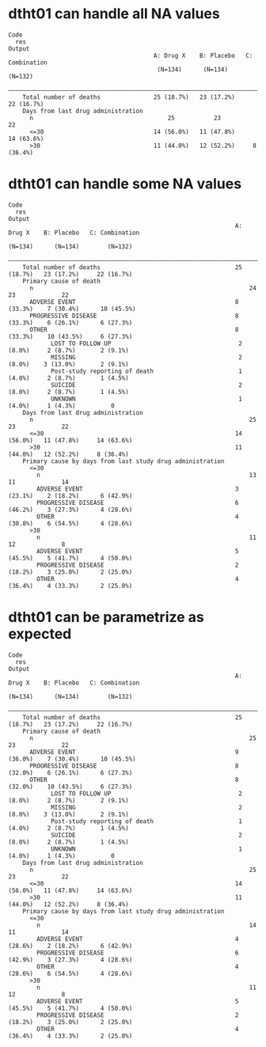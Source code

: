 # dtht01 can handle all NA values

    Code
      res
    Output
                                             A: Drug X    B: Placebo   C: Combination
                                              (N=134)      (N=134)        (N=132)    
        —————————————————————————————————————————————————————————————————————————————
        Total number of deaths               25 (18.7%)   23 (17.2%)     22 (16.7%)  
        Days from last drug administration                                           
          n                                      25           23             22      
          <=30                               14 (56.0%)   11 (47.8%)     14 (63.6%)  
          >30                                11 (44.0%)   12 (52.2%)     8 (36.4%)   

# dtht01 can handle some NA values

    Code
      res
    Output
                                                                    A: Drug X    B: Placebo   C: Combination
                                                                     (N=134)      (N=134)        (N=132)    
        ————————————————————————————————————————————————————————————————————————————————————————————————————
        Total number of deaths                                      25 (18.7%)   23 (17.2%)     22 (16.7%)  
        Primary cause of death                                                                              
          n                                                             24           23             22      
          ADVERSE EVENT                                             8 (33.3%)    7 (30.4%)      10 (45.5%)  
          PROGRESSIVE DISEASE                                       8 (33.3%)    6 (26.1%)      6 (27.3%)   
          OTHER                                                     8 (33.3%)    10 (43.5%)     6 (27.3%)   
                LOST TO FOLLOW UP                                    2 (8.0%)     2 (8.7%)       2 (9.1%)   
                MISSING                                              2 (8.0%)    3 (13.0%)       2 (9.1%)   
                Post-study reporting of death                        1 (4.0%)     2 (8.7%)       1 (4.5%)   
                SUICIDE                                              2 (8.0%)     2 (8.7%)       1 (4.5%)   
                UNKNOWN                                              1 (4.0%)     1 (4.3%)          0       
        Days from last drug administration                                                                  
          n                                                             25           23             22      
          <=30                                                      14 (56.0%)   11 (47.8%)     14 (63.6%)  
          >30                                                       11 (44.0%)   12 (52.2%)     8 (36.4%)   
        Primary cause by days from last study drug administration                                           
          <=30                                                                                              
            n                                                           13           11             14      
            ADVERSE EVENT                                           3 (23.1%)    2 (18.2%)      6 (42.9%)   
            PROGRESSIVE DISEASE                                     6 (46.2%)    3 (27.3%)      4 (28.6%)   
            OTHER                                                   4 (30.8%)    6 (54.5%)      4 (28.6%)   
          >30                                                                                               
            n                                                           11           12             8       
            ADVERSE EVENT                                           5 (45.5%)    5 (41.7%)      4 (50.0%)   
            PROGRESSIVE DISEASE                                     2 (18.2%)    3 (25.0%)      2 (25.0%)   
            OTHER                                                   4 (36.4%)    4 (33.3%)      2 (25.0%)   

# dtht01 can be parametrize as expected

    Code
      res
    Output
                                                                    A: Drug X    B: Placebo   C: Combination
                                                                     (N=134)      (N=134)        (N=132)    
        ————————————————————————————————————————————————————————————————————————————————————————————————————
        Total number of deaths                                      25 (18.7%)   23 (17.2%)     22 (16.7%)  
        Primary cause of death                                                                              
          n                                                             25           23             22      
          ADVERSE EVENT                                             9 (36.0%)    7 (30.4%)      10 (45.5%)  
          PROGRESSIVE DISEASE                                       8 (32.0%)    6 (26.1%)      6 (27.3%)   
          OTHER                                                     8 (32.0%)    10 (43.5%)     6 (27.3%)   
                LOST TO FOLLOW UP                                    2 (8.0%)     2 (8.7%)       2 (9.1%)   
                MISSING                                              2 (8.0%)    3 (13.0%)       2 (9.1%)   
                Post-study reporting of death                        1 (4.0%)     2 (8.7%)       1 (4.5%)   
                SUICIDE                                              2 (8.0%)     2 (8.7%)       1 (4.5%)   
                UNKNOWN                                              1 (4.0%)     1 (4.3%)          0       
        Days from last drug administration                                                                  
          n                                                             25           23             22      
          <=30                                                      14 (56.0%)   11 (47.8%)     14 (63.6%)  
          >30                                                       11 (44.0%)   12 (52.2%)     8 (36.4%)   
        Primary cause by days from last study drug administration                                           
          <=30                                                                                              
            n                                                           14           11             14      
            ADVERSE EVENT                                           4 (28.6%)    2 (18.2%)      6 (42.9%)   
            PROGRESSIVE DISEASE                                     6 (42.9%)    3 (27.3%)      4 (28.6%)   
            OTHER                                                   4 (28.6%)    6 (54.5%)      4 (28.6%)   
          >30                                                                                               
            n                                                           11           12             8       
            ADVERSE EVENT                                           5 (45.5%)    5 (41.7%)      4 (50.0%)   
            PROGRESSIVE DISEASE                                     2 (18.2%)    3 (25.0%)      2 (25.0%)   
            OTHER                                                   4 (36.4%)    4 (33.3%)      2 (25.0%)   

